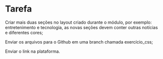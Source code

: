 # Tarefa

Criar mais duas seções no layout criado durante o módulo, por exemplo: entretenimento e tecnologia, as novas seções devem conter outras notícias e diferentes cores;

Enviar os arquivos para o Github em uma branch chamada exercício_css;

Enviar o link na plataforma.